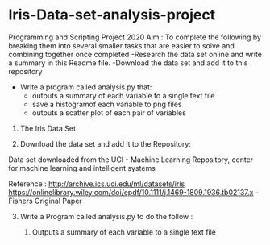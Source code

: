 # Iris-Data-set-analysis-project
Programming and Scripting Project 2020
Aim : To complete the following  by breaking them into several smaller tasks that are easier to solve and combining together once completed
  -Research the data set online and write a summary in this Readme file.
  -Download the data set and add it to this repository
  - Write a program called analysis.py that: 
    - outputs a summary of each variable to a single text file
    - save a histogramof each variable to png files
    - outputs a scatter plot of each pair of variables


1. The Iris Data Set



2. Download the data set and add it to the Repository:

Data set downloaded from the UCI - Machine Learning Repository, center for machine learning and intelligent systems

Reference : http://archive.ics.uci.edu/ml/datasets/iris 
            https://onlinelibrary.wiley.com/doi/epdf/10.1111/j.1469-1809.1936.tb02137.x - Fishers Original Paper
            
3. Write a Program called analysis.py to do the follow : 
  
    1. Outputs a summary of each variable to a single text file
